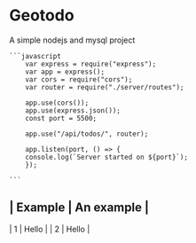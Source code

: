 # Geotodo

A simple nodejs and mysql project

    ```javascript
        var express = require("express");
        var app = express();
        var cors = require("cors");
        var router = require("./server/routes");

        app.use(cors());
        app.use(express.json());
        const port = 5500;

        app.use("/api/todos/", router);

        app.listen(port, () => {
        console.log(`Server started on ${port}`);
        });

    ```

| Example | An example |
-----
| 1        |      Hello     |
| 2       |      Hello     |